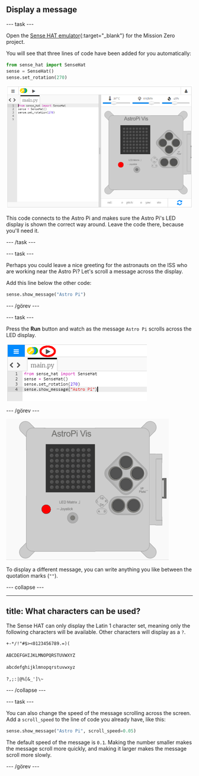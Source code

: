 ## Display a message

\--- task \---

Open the [Sense HAT emulator](https://trinket.io/mission-zero){:target="_blank"} for the Mission Zero project.

You will see that three lines of code have been added for you automatically:

```python
from sense_hat import SenseHat
sense = SenseHat()
sense.set_rotation(270)
```

![sense hat emulator](images/sense-hat-emulator2.png)

This code connects to the Astro Pi and makes sure the Astro Pi's LED display is shown the correct way around. Leave the code there, because you'll need it.

\--- /task \---

\--- task \---

Perhaps you could leave a nice greeting for the astronauts on the ISS who are working near the Astro Pi? Let's scroll a message across the display.

Add this line below the other code:

```python
sense.show_message("Astro Pi")
```

\--- /görev \---

\--- task \---

Press the **Run** button and watch as the message `Astro Pi` scrolls across the LED display.

![show message code click run](images/show-message-code-annotated.PNG)

\--- /görev \---

![Scrolling message](images/scroll-message.gif)

To display a different message, you can write anything you like between the quotation marks (`""`).

\--- collapse \---

* * *

## title: What characters can be used?

The Sense HAT can only display the Latin 1 character set, meaning only the following characters will be available. Other characters will display as a `?`.

    +-*/!"#$><0123456789.=)(
    
    ABCDEFGHIJKLMNOPQRSTUVWXYZ
    
    abcdefghijklmnopqrstuvwxyz
    
    ?,;:|@%[&_']\~
    

\--- /collapse \---

\--- task \---

You can also change the speed of the message scrolling across the screen. Add a `scroll_speed` to the line of code you already have, like this:

```python
sense.show_message("Astro Pi", scroll_speed=0.05)
```

The default speed of the message is `0.1`. Making the number smaller makes the message scroll more quickly, and making it larger makes the message scroll more slowly.

\--- /görev \---